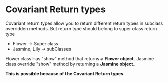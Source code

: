 # Covariant Return types

Covariant return types allow you to return different return types in subclass overridden methods. 
But return type should belong to super class return type

- Flower -> Super class
- Jasmine, Lily -> subClasses

Flower class has "show" method that returns a **Flower object**. 
Jasmine class override "show" method by returning a **Jasmine object**.

**This is possible because of the Covariant Return types.**

